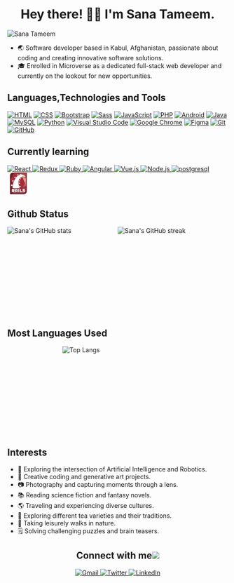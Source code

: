 <h1 align="center"> Hey there! 👋🏻 I'm Sana Tameem. </h1>
<p align="left"> <img src="https://komarev.com/ghpvc/?username=SanaTameem&label=Views&color=blue&style=plastic" alt="Sana Tameem" /></p>

- :earth_asia: Software developer based in Kabul, Afghanistan, passionate about coding and creating innovative software solutions. <br>
- :mortar_board: Enrolled in Microverse as a dedicated full-stack web developer and currently on the lookout for new opportunities.


## Languages,Technologies and Tools
[![HTML](https://img.icons8.com/color/48/000000/html-5.png)](#) 
[![CSS](https://img.icons8.com/color/48/000000/css3.png)](#) 
[![Bootstrap](https://img.icons8.com/color/48/000000/bootstrap.png)](#)
[![Sass](https://img.icons8.com/color/48/000000/sass.png)](#)
[![JavaScript](https://img.icons8.com/color/48/000000/javascript.png)](#) 
[![PHP](https://img.icons8.com/color/48/000000/php.png)](#) 
[![Android](https://img.icons8.com/color/48/000000/android-os.png)](#)
[![Java](https://img.icons8.com/color/48/000000/java-coffee-cup-logo.png)](#) 
[![MySQL](https://img.icons8.com/color/48/000000/mysql.png)](#) 
[![Python](https://img.icons8.com/color/48/000000/python.png)](#) 
[![Visual Studio Code](https://img.icons8.com/color/48/000000/visual-studio-code-2019.png)](#)
[![Google Chrome](https://img.icons8.com/color/48/000000/chrome.png)](#)
[![Figma](https://img.icons8.com/color/48/000000/figma.png)](#)
[![Git](https://img.icons8.com/color/48/000000/git.png)](#) 
[![GitHub](https://img.icons8.com/color/48/000000/github--v1.png)](#)
 
## Currently learning
<a href="#" target="_blank" rel="noreferrer">
  <img src="https://img.icons8.com/color/48/000000/react-native.png" alt="React" width="50" height="50"/>
</a>

<a href="#" target="_blank" rel="noreferrer">
  <img src="https://img.icons8.com/color/48/000000/redux.png" alt="Redux" width="50" height="50"/>
</a>

<a href="#" target="_blank" rel="noreferrer">
  <img src="https://img.icons8.com/color/48/000000/ruby-programming-language.png" alt="Ruby" width="50" height="50"/>
</a>

<a href="#" target="_blank" rel="noreferrer">
  <img src="https://img.icons8.com/color/48/000000/angularjs.png" alt="Angular" width="50" height="50"/>
</a>

<a href="#" target="_blank" rel="noreferrer">
  <img src="https://img.icons8.com/color/48/000000/vue-js.png" alt="Vue.js" width="50" height="50"/>
</a>

<a href="#" target="_blank" rel="noreferrer">
  <img src="https://img.icons8.com/color/48/000000/nodejs.png" alt="Node.js" width="50" height="50"/>
</a>
  <a href="https://www.postgresql.org" target="_blank" rel="noreferrer"> <img src="https://githubraw.com/devicons/devicon/master/icons/postgresql/postgresql-original-wordmark.svg" alt="postgresql" width="50" height="50"/> </a>
  <a href="https://rubyonrails.org/" target="_blank" rel="noreferrer"> <img src="https://github.com/devicons/devicon/blob/master/icons/rails/rails-original-wordmark.svg" alt="rails" width="50" height="50"/> </a>


##  Github Status
<div style="display: flex; justify-content: center;">
  <img src="https://github-readme-stats.vercel.app/api?username=SanaTameem&layout=compact&theme=radical&show_icons=true" alt="Sana's GitHub stats" style="width: 50%; height: 200px">
  <img src="https://github-readme-streak-stats.herokuapp.com/?user=SanaTameem&theme=radical" alt="Sana's GitHub streak" style="width: 50%; height: 200px">
</div>

## Most Languages Used
<div style="display: flex; justify-content: center;">
  <img src="https://github-readme-stats.vercel.app/api/top-langs/?username=SanaTameem&layout=compact&theme=radical" alt="Top Langs" style="width: 50%; height: 200px">
</div>

## Interests

- :robot: Exploring the intersection of Artificial Intelligence and Robotics.
- :art: Creative coding and generative art projects.
- :camera: Photography and capturing moments through a lens.
- :books: Reading science fiction and fantasy novels.
- :earth_americas: Traveling and experiencing diverse cultures.
- :tea: Exploring different tea varieties and their traditions.
- :walking: Taking leisurely walks in nature.
- :spiral_notepad: Solving challenging puzzles and brain teasers.

<h2 align="center"><b>Connect with me</b><img src="https://github.com/TheDudeThatCode/TheDudeThatCode/blob/master/Assets/Handshake.gif" height="32px"></h2>

<div align="center">
  <p>
    <a href="mailto:youremail@example.com">
      <img src="https://img.icons8.com/color/48/000000/gmail.png" alt="Gmail">
    </a>
    <a href="https://twitter.com/your-twitter-handle">
      <img src="https://img.icons8.com/color/48/000000/twitter.png" alt="Twitter">
    </a>
    <a href="https://www.linkedin.com/in/your-linkedin-profile">
      <img src="https://img.icons8.com/color/48/000000/linkedin.png" alt="LinkedIn">
    </a>
  </p>
</div>

